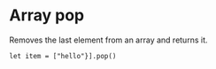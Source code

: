 # Array pop

Removes the last element from an array and returns it.

```block
let item = ["hello"}].pop()
```